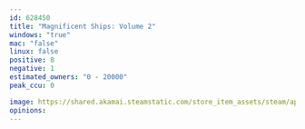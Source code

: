 ```yaml
---
id: 628450
title: "Magnificent Ships: Volume 2"
windows: "true"
mac: "false"
linux: false
positive: 8
negative: 1
estimated_owners: "0 - 20000"
peak_ccu: 0

image: https://shared.akamai.steamstatic.com/store_item_assets/steam/apps/628450/header.jpg?t=1669522673
opinions:
---
```

